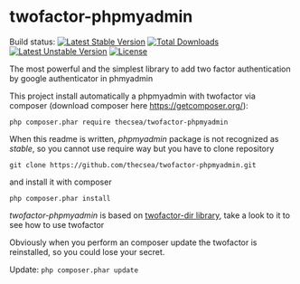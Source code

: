 # twofactor-phpmyadmin
Build status:  [![Latest Stable Version](https://poser.pugx.org/thecsea/twofactor-phpmyadmin/v/stable)](https://packagist.org/packages/thecsea/twofactor-phpmyadmin) [![Total Downloads](https://poser.pugx.org/thecsea/twofactor-phpmyadmin/downloads)](https://packagist.org/packages/thecsea/twofactor-phpmyadmin) [![Latest Unstable Version](https://poser.pugx.org/thecsea/twofactor-phpmyadmin/v/unstable)](https://packagist.org/packages/thecsea/twofactor-phpmyadmin) [![License](https://poser.pugx.org/thecsea/twofactor-phpmyadmin/license)](https://packagist.org/packages/thecsea/twofactor-phpmyadmin)

The most powerful and the simplest library to add two factor authentication by google authenticator in phmyadmin

This project install automatically a phpmyadmin with twofactor via composer (download composer here https://getcomposer.org/):

`php composer.phar require thecsea/twofactor-phpmyadmin `

When this readme is written, *phpmyadmin* package is not recognized as *stable*, so you cannot use require way but you have to clone repository

`git clone https://github.com/thecsea/twofactor-phpmyadmin.git`

and install it with composer

`php composer.phar install`
 
*twofactor-phpmyadmin* is based on [twofactor-dir library](https://github.com/thecsea/twofactor-dir), take a look to it to see how to use twofactor

Obviously when you perform an composer update the twofactor is reinstalled, so you could lose your secret.

Update: `php composer.phar update`